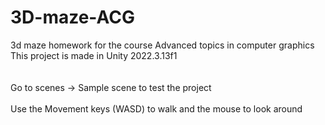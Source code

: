# 3D-maze-ACG
3d maze homework for the course Advanced topics in computer graphics <br/>
This project is made in Unity 2022.3.13f1 <br/>
<br/>
<br/>
Go to scenes -> Sample scene to test the project
<br/>
<br/>
Use the Movement keys (WASD) to walk and the mouse to look around
